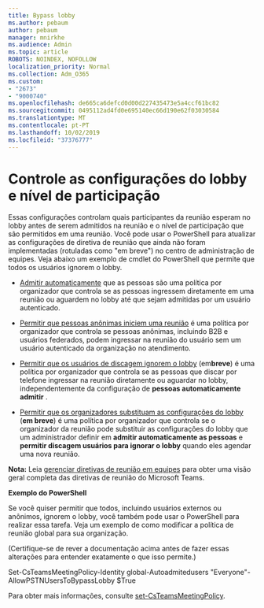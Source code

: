 ```yaml
---
title: Bypass lobby
ms.author: pebaum
author: pebaum
manager: mnirkhe
ms.audience: Admin
ms.topic: article
ROBOTS: NOINDEX, NOFOLLOW
localization_priority: Normal
ms.collection: Adm_O365
ms.custom:
- "2673"
- "9000740"
ms.openlocfilehash: de665ca6defcd0d00d227435473e5a4ccf61bc82
ms.sourcegitcommit: 0495112ad4fd0e695140ec66d190e62f03030584
ms.translationtype: MT
ms.contentlocale: pt-PT
ms.lasthandoff: 10/02/2019
ms.locfileid: "37376777"
---
```

# <a name="control-lobby-settings-and-level-of-participation"></a>Controle as configurações do lobby e nível de participação

Essas configurações controlam quais participantes da reunião esperam no lobby antes de serem admitidos na reunião e o nível de participação que são permitidos em uma reunião. Você pode usar o PowerShell para atualizar as configurações de diretiva de reunião que ainda não foram implementadas (rotuladas como "em breve") no centro de administração de equipes.  Veja abaixo um exemplo de cmdlet do PowerShell que permite que todos os usuários ignorem o lobby.  

- [Admitir automaticamente](https://docs.microsoft.com/microsoftteams/meeting-policies-in-teams#automatically-admit-people) que as pessoas são uma política por organizador que controla se as pessoas ingressem diretamente em uma reunião ou aguardem no lobby até que sejam admitidas por um usuário autenticado.

- [Permitir que pessoas anônimas iniciem uma reunião](https://docs.microsoft.com/microsoftteams/meeting-policies-in-teams#allow-anonymous-people-to-start-a-meeting) é uma política por organizador que controla se pessoas anônimas, incluindo B2B e usuários federados, podem ingressar na reunião do usuário sem um usuário autenticado da organização no atendimento.

- [Permitir que os usuários de discagem ignorem o lobby](https://docs.microsoft.com/en-us/microsoftteams/meeting-policies-in-teams#allow-dial-in-users-to-bypass-the-lobby-coming-soon) (em**breve**) é uma política por organizador que controla se as pessoas que discar por telefone ingressar na reunião diretamente ou aguardar no lobby, independentemente da configuração de **pessoas automaticamente admitir** .

- [Permitir que os organizadores substituam as configurações do lobby](https://docs.microsoft.com/microsoftteams/meeting-policies-in-teams#allow-organizers-to-override-lobby-settings-coming-soon) (**em breve**) é uma política por organizador que controla se o organizador da reunião pode substituir as configurações do lobby que um administrador definir em **admitir automaticamente as pessoas** e **permitir discagem usuários para ignorar o lobby** quando eles agendar uma nova reunião.

**Nota:** Leia [gerenciar diretivas de reunião em equipes](https://docs.microsoft.com/en-us/microsoftteams/meeting-policies-in-teams) para obter uma visão geral completa das diretivas de reunião do Microsoft Teams. 


**Exemplo do PowerShell**

Se você quiser permitir que todos, incluindo usuários externos ou anônimos, ignorem o lobby, você também pode usar o PowerShell para realizar essa tarefa.  Veja um exemplo de como modificar a política de reunião global para sua organização.   

(Certifique-se de rever a documentação acima antes de fazer essas alterações para entender exatamente o que isso permite.)

Set-CsTeamsMeetingPolicy-Identity global-Autoadmitedusers "Everyone"-AllowPSTNUsersToBypassLobby $True

Para obter mais informações, consulte [set-CsTeamsMeetingPolicy](https://docs.microsoft.com/powershell/module/skype/set-csteamsmeetingpolicy?view=skype-ps).
